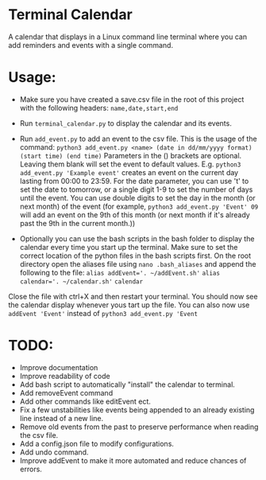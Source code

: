 # Terminal Calendar

A calendar that displays in a Linux command line terminal where you can add reminders and events with a single command.

# Usage:
- Make sure you have created a save.csv file in the root of this project with the following headers:
`name,date,start,end`
- Run `terminal_calendar.py` to display the calendar and its events.
- Run `add_event.py` to add an event to the csv file. This is the usage of the command:
`python3 add_event.py <name> (date in dd/mm/yyyy format) (start time) (end time)`
Parameters in the () brackets are optional. Leaving them blank will set the event to default values.
E.g.
`python3 add_event.py 'Example event'` creates an event on the current day lasting from 00:00 to 23:59.
For the date parameter, you can use 't' to set the date to tomorrow, or a single digit 1-9 to set the number of days until the event. You can use double digits to set the day in the month (or next month) of the event (for example, `python3 add_event.py 'Event' 09` will add an event on the 9th of this month (or next month if it's already past the 9th in the current month.))

- Optionally you can use the bash scripts in the bash folder to display the calendar every time you start up the terminal. Make sure to set the correct location of the python files in the bash scripts first. On the root directory open the aliases file using `nano .bash_aliases` and append the following to the file:
`alias addEvent='. ~/addEvent.sh'`
`alias calendar='. ~/calendar.sh'`
`calendar`

Close the file with ctrl+X and then restart your terminal. You should now see the calendar display whenever yous tart up the file. You can also now use `addEvent 'Event'` instead of `python3 add_event.py 'Event`

# TODO:
- Improve documentation
- Improve readability of code
- Add bash script to automatically "install" the calendar to terminal.
- Add removeEvent command
- Add other commands like editEvent ect.
- Fix a few unstabilities like events being appended to an already existing line instead of a new line.
- Remove old events from the past to preserve performance when reading the csv file.
- Add a config.json file to modify configurations.
- Add undo command.
- Improve addEvent to make it more automated and reduce chances of errors.